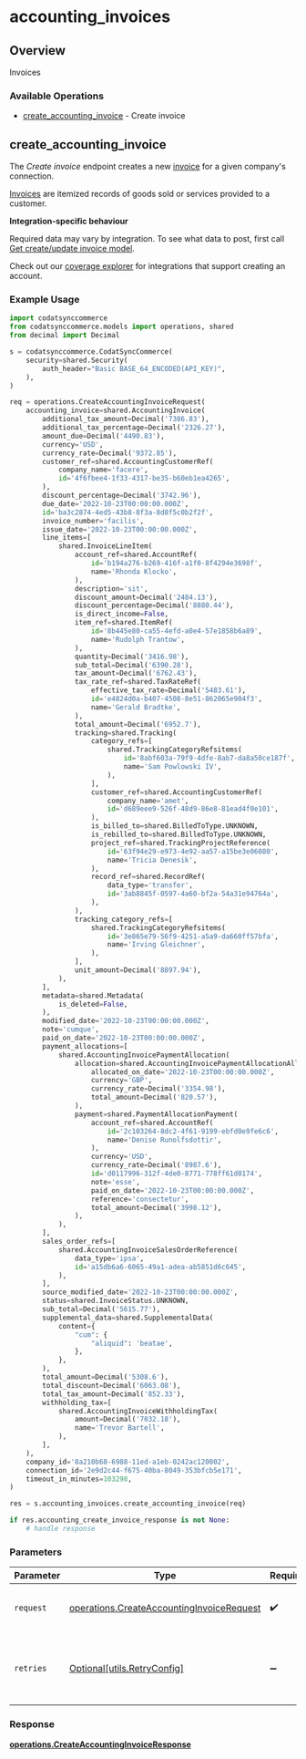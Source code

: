# accounting_invoices

## Overview

Invoices

### Available Operations

* [create_accounting_invoice](#create_accounting_invoice) - Create invoice

## create_accounting_invoice

The *Create invoice* endpoint creates a new [invoice](https://docs.codat.io/accounting-api#/schemas/Invoice) for a given company's connection.

[Invoices](https://docs.codat.io/accounting-api#/schemas/Invoice) are itemized records of goods sold or services provided to a customer.

**Integration-specific behaviour**

Required data may vary by integration. To see what data to post, first call [Get create/update invoice model](https://docs.codat.io/accounting-api#/operations/get-create-update-invoices-model).

Check out our [coverage explorer](https://knowledge.codat.io/supported-features/accounting?view=tab-by-data-type&dataType=invoices) for integrations that support creating an account.


### Example Usage

```python
import codatsynccommerce
from codatsynccommerce.models import operations, shared
from decimal import Decimal

s = codatsynccommerce.CodatSyncCommerce(
    security=shared.Security(
        auth_header="Basic BASE_64_ENCODED(API_KEY)",
    ),
)

req = operations.CreateAccountingInvoiceRequest(
    accounting_invoice=shared.AccountingInvoice(
        additional_tax_amount=Decimal('7386.83'),
        additional_tax_percentage=Decimal('2326.27'),
        amount_due=Decimal('4490.83'),
        currency='USD',
        currency_rate=Decimal('9372.85'),
        customer_ref=shared.AccountingCustomerRef(
            company_name='facere',
            id='4f6fbee4-1f33-4317-be35-b60eb1ea4265',
        ),
        discount_percentage=Decimal('3742.96'),
        due_date='2022-10-23T00:00:00.000Z',
        id='ba3c2874-4ed5-43b8-8f3a-8d8f5c0b2f2f',
        invoice_number='facilis',
        issue_date='2022-10-23T00:00:00.000Z',
        line_items=[
            shared.InvoiceLineItem(
                account_ref=shared.AccountRef(
                    id='b194a276-b269-416f-a1f0-8f4294e3698f',
                    name='Rhonda Klocko',
                ),
                description='sit',
                discount_amount=Decimal('2484.13'),
                discount_percentage=Decimal('8880.44'),
                is_direct_income=False,
                item_ref=shared.ItemRef(
                    id='8b445e80-ca55-4efd-a0e4-57e1858b6a89',
                    name='Rudolph Trantow',
                ),
                quantity=Decimal('3416.98'),
                sub_total=Decimal('6390.28'),
                tax_amount=Decimal('6762.43'),
                tax_rate_ref=shared.TaxRateRef(
                    effective_tax_rate=Decimal('5483.61'),
                    id='e4824d0a-b407-4508-8e51-862065e904f3',
                    name='Gerald Bradtke',
                ),
                total_amount=Decimal('6952.7'),
                tracking=shared.Tracking(
                    category_refs=[
                        shared.TrackingCategoryRefsitems(
                            id='8abf603a-79f9-4dfe-8ab7-da8a50ce187f',
                            name='Sam Powlowski IV',
                        ),
                    ],
                    customer_ref=shared.AccountingCustomerRef(
                        company_name='amet',
                        id='d689eee9-526f-48d9-86e8-81ead4f0e101',
                    ),
                    is_billed_to=shared.BilledToType.UNKNOWN,
                    is_rebilled_to=shared.BilledToType.UNKNOWN,
                    project_ref=shared.TrackingProjectReference(
                        id='63f94e29-e973-4e92-aa57-a15be3e06080',
                        name='Tricia Denesik',
                    ),
                    record_ref=shared.RecordRef(
                        data_type='transfer',
                        id='3ab8845f-0597-4a60-bf2a-54a31e94764a',
                    ),
                ),
                tracking_category_refs=[
                    shared.TrackingCategoryRefsitems(
                        id='3e865e79-56f9-4251-a5a9-da660ff57bfa',
                        name='Irving Gleichner',
                    ),
                ],
                unit_amount=Decimal('8897.94'),
            ),
        ],
        metadata=shared.Metadata(
            is_deleted=False,
        ),
        modified_date='2022-10-23T00:00:00.000Z',
        note='cumque',
        paid_on_date='2022-10-23T00:00:00.000Z',
        payment_allocations=[
            shared.AccountingInvoicePaymentAllocation(
                allocation=shared.AccountingInvoicePaymentAllocationAllocation(
                    allocated_on_date='2022-10-23T00:00:00.000Z',
                    currency='GBP',
                    currency_rate=Decimal('3354.98'),
                    total_amount=Decimal('820.57'),
                ),
                payment=shared.PaymentAllocationPayment(
                    account_ref=shared.AccountRef(
                        id='2c103264-8dc2-4f61-9199-ebfd0e9fe6c6',
                        name='Denise Runolfsdottir',
                    ),
                    currency='USD',
                    currency_rate=Decimal('8987.6'),
                    id='d0117996-312f-4de0-8771-778ff61d0174',
                    note='esse',
                    paid_on_date='2022-10-23T00:00:00.000Z',
                    reference='consectetur',
                    total_amount=Decimal('3998.12'),
                ),
            ),
        ],
        sales_order_refs=[
            shared.AccountingInvoiceSalesOrderReference(
                data_type='ipsa',
                id='a15db6a6-6065-49a1-adea-ab5851d6c645',
            ),
        ],
        source_modified_date='2022-10-23T00:00:00.000Z',
        status=shared.InvoiceStatus.UNKNOWN,
        sub_total=Decimal('5615.77'),
        supplemental_data=shared.SupplementalData(
            content={
                "cum": {
                    "aliquid": 'beatae',
                },
            },
        ),
        total_amount=Decimal('5308.6'),
        total_discount=Decimal('6063.08'),
        total_tax_amount=Decimal('852.33'),
        withholding_tax=[
            shared.AccountingInvoiceWithholdingTax(
                amount=Decimal('7032.18'),
                name='Trevor Bartell',
            ),
        ],
    ),
    company_id='8a210b68-6988-11ed-a1eb-0242ac120002',
    connection_id='2e9d2c44-f675-40ba-8049-353bfcb5e171',
    timeout_in_minutes=103298,
)

res = s.accounting_invoices.create_accounting_invoice(req)

if res.accounting_create_invoice_response is not None:
    # handle response
```

### Parameters

| Parameter                                                                                              | Type                                                                                                   | Required                                                                                               | Description                                                                                            |
| ------------------------------------------------------------------------------------------------------ | ------------------------------------------------------------------------------------------------------ | ------------------------------------------------------------------------------------------------------ | ------------------------------------------------------------------------------------------------------ |
| `request`                                                                                              | [operations.CreateAccountingInvoiceRequest](../../models/operations/createaccountinginvoicerequest.md) | :heavy_check_mark:                                                                                     | The request object to use for the request.                                                             |
| `retries`                                                                                              | [Optional[utils.RetryConfig]](../../models/utils/retryconfig.md)                                       | :heavy_minus_sign:                                                                                     | Configuration to override the default retry behavior of the client.                                    |


### Response

**[operations.CreateAccountingInvoiceResponse](../../models/operations/createaccountinginvoiceresponse.md)**

